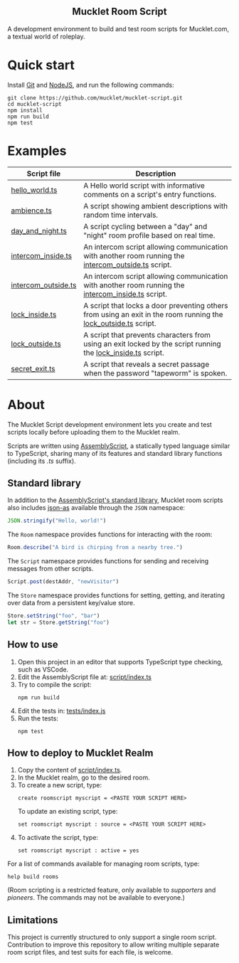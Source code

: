 <h2 align="center"><b>Mucklet Room Script</b></h2>

A development environment to build and test room scripts for Mucklet.com, a
textual world of roleplay.

# Quick start

Install [Git](https://git-scm.com/downloads) and
[NodeJS](https://nodejs.org/en/download/), and run the following commands:

```text
git clone https://github.com/mucklet/mucklet-script.git
cd mucklet-script
npm install
npm run build
npm test
```

# Examples

Script file | Description
--- | ---
[hello_world.ts](./examples/hello_world.ts) | A Hello world script with informative comments on a script's entry functions.
[ambience.ts](./examples/ambience.ts) | A script showing ambient descriptions with random time intervals.
[day_and_night.ts](./examples/day_and_night.ts) | A script cycling between a "day" and "night" room profile based on real time.
[intercom_inside.ts](./examples/intercom_inside.ts) | An intercom script allowing communication with another room running the [intercom_outside.ts](./examples/intercom_outside.ts) script.
[intercom_outside.ts](./examples/intercom_outside.ts) | An intercom script allowing communication with another room running the [intercom_inside.ts](./examples/intercom_inside.ts) script.
[lock_inside.ts](./examples/lock_inside.ts) | A script that locks a door preventing others from using an exit in the room running the [lock_outside.ts](./examples/lock_outside.ts) script.
[lock_outside.ts](./examples/lock_outside.ts) | A script that prevents characters from using an exit locked by the script running the [lock_inside.ts](./examples/lock_inside.ts) script.
[secret_exit.ts](./examples/secret_exit.ts) | A script that reveals a secret passage when the password "tapeworm" is spoken.

# About

The Mucklet Script development environment lets you create and test scripts
locally before uploading them to the Mucklet realm.

Scripts are written using [AssemblyScript](https://www.assemblyscript.org/), a
statically typed language similar to TypeScript, sharing many of its features
and standard library functions (including its _.ts_ suffix).

## Standard library

In addition to the [AssemblyScript's standard
library](https://www.assemblyscript.org/stdlib/globals.html), Mucklet room
scripts also includes [json-as](https://github.com/JairusSW/as-json) available
through the `JSON` namespace:
```typescript
JSON.stringify("Hello, world!")
```

The `Room` namespace provides functions for interacting with the room:
```typescript
Room.describe("A bird is chirping from a nearby tree.")
```

The `Script` namespace provides functions for sending and receiving messages
from other scripts.
```typescript
Script.post(destAddr, "newVisitor")
```

The `Store` namespace provides functions for setting, getting, and iterating
over data from a persistent key/value store.
```typescript
Store.setString("foo", "bar")
let str = Store.getString("foo")
```

## How to use

1. Open this project in an editor that supports TypeScript type checking, such as VSCode.
2. Edit the AssemblyScript file at: [script/index.ts](./script/index.ts)
3. Try to compile the script:
   ```text
   npm run build
   ```
4. Edit the tests in: [tests/index.js](./tests/index.js)
5. Run the tests:
   ```text
   npm test
   ```

## How to deploy to Mucklet Realm

1. Copy the content of [script/index.ts](./script/index.ts).
2. In the Mucklet realm, go to the desired room.
3. To create a new script, type:
   ```text
   create roomscript myscript = <PASTE YOUR SCRIPT HERE>
   ```
   To update an existing script, type:
   ```text
   set roomscript myscript : source = <PASTE YOUR SCRIPT HERE>
   ```
4. To activate the script, type:
   ```text
   set roomscript myscript : active = yes
   ```

For a list of commands available for managing room scripts, type:
```text
help build rooms
```

(Room scripting is a restricted feature, only available to _supporters_ and
_pioneers_. The commands may not be available to everyone.)

## Limitations

This project is currently structured to only support a single room script.
Contribution to improve this repository to allow writing multiple separate room
script files, and test suits for each file, is welcome.